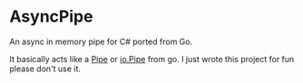 # AsyncPipe

An async in memory pipe for C# ported from Go.

It basically acts like a [Pipe](https://docs.microsoft.com/en-us/dotnet/api/system.io.pipelines.pipe)
or [io.Pipe](https://pkg.go.dev/io#Pipe) from go. I just wrote this project for fun please don't use it.